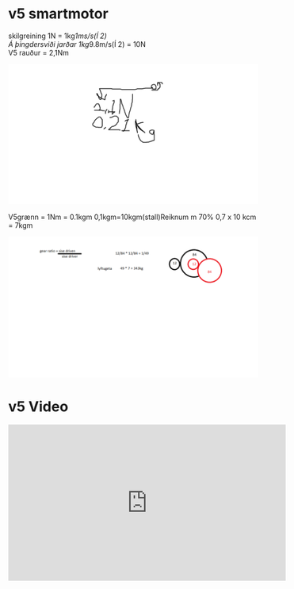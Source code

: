 <h1>v5 smartmotor</h1>



skilgreining 1N = 1kg*1ms/s(Í 2) <br>
Á þingdersviði jarðar 1kg*9.8m/s(Í 2) = 10N<br>
V5 rauður = 2,1Nm<br>

![mynd](https://github.com/gitmaus1/v-lmenni-II/blob/main/Verkefni%202/Untitled.png)

V5grænn = 1Nm = 0.1kgm
0,1kgm=10kgm(stall)Reiknum m 70% 0,7 x 10 kcm = 7kgm


![mynd](https://github.com/gitmaus1/v-lmenni-II/blob/main/Verkefni%202/Untitled2.png)

<h1>v5 Video  </h1>


<iframe width="560" height="315" src="https://www.youtube.com/embed/Z7PExj_v-ZU" title="YouTube video player" frameborder="0" allow="accelerometer; autoplay; clipboard-write; encrypted-media; gyroscope; picture-in-picture" allowfullscreen></iframe>
